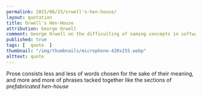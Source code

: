 ```yaml
---
permalink: 2015/06/15/orwell's-hen-house/
layout: quotation
title: Orwell's Hen-House
attribution: George Orwell
comment: George Orwell on the difficulting of naming concepts in software :)
published: true
tags: [  quote  ]
thumbnail: "/img/thumbnails/microphone-420x255.webp"
alttext: quote
---
```


Prose consists less and less of words chosen for the sake of their meaning,
and more and more of phrases tacked together like the sections of <em>prefabricated hen-house</em>
